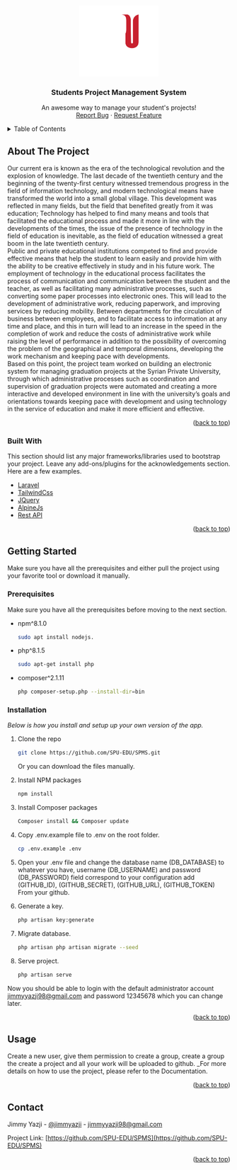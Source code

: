 <div id="top"></div>
<!-- PROJECT LOGO -->
<br />
<div align="center">
  <a href="https://github.com/SPU-EDU/SPMS">
    <img src="/SPU.png" alt="SPU" width="180" height="160">
  </a>

  <h3 align="center">Students Project Management System</h3>

  <p align="center">
    An awesome way to manage your student's projects!
    <br />
    <a href="https://github.com/SPU-EDU/SPMS/issues">Report Bug</a>
    ·
    <a href="https://github.com/SPU-EDU/SPMS/issues">Request Feature</a>
  </p>
</div>



<!-- TABLE OF CONTENTS -->
<details>
  <summary>Table of Contents</summary>
  <ol>
    <li>
      <a href="#about-the-project">About The Project</a>
      <ul>
        <li><a href="#built-with">Built With</a></li>
      </ul>
    </li>
    <li>
      <a href="#getting-started">Getting Started</a>
      <ul>
        <li><a href="#prerequisites">Prerequisites</a></li>
        <li><a href="#installation">Installation</a></li>
      </ul>
    </li>
    <li><a href="#usage">Usage</a></li>
    <li><a href="#contact">Contact</a></li>
  </ol>
</details>



<!-- ABOUT THE PROJECT -->
## About The Project

Our current era is known as the era of the technological revolution and the explosion of knowledge. The last decade of the twentieth century and the beginning of the twenty-first century witnessed tremendous progress in the field of information technology, and modern technological means have transformed the world into a small global village.
This development was reflected in many fields, but the field that benefited greatly from it was education; Technology has helped to find many means and tools that facilitated the educational process and made it more in line with the developments of the times, the issue of the presence of technology in the field of education is inevitable, as the field of education witnessed a great boom in the late twentieth century.
<br/>
Public and private educational institutions competed to find and provide effective means that help the student to learn easily and provide him with the ability to be creative effectively in study and in his future work. The employment of technology in the educational process facilitates the process of communication and communication between the student and the teacher, as well as facilitating many administrative processes, such as converting some paper processes into electronic ones. This will lead to the development of administrative work, reducing paperwork, and improving services by reducing mobility. Between departments for the circulation of business between employees, and to facilitate access to information at any time and place, and this in turn will lead to an increase in the speed in the completion of work and reduce the costs of administrative work while raising the level of performance in addition to the possibility of overcoming the problem of the geographical and temporal dimensions, developing the work mechanism and keeping pace with developments.
<br/>
Based on this point, the project team worked on building an electronic system for managing graduation projects at the Syrian Private University, through which administrative processes such as coordination and supervision of graduation projects were automated and creating a more interactive and developed environment in line with the university’s goals and orientations towards keeping pace with development and using technology in the service of education and make it more efficient and effective.

<p align="right">(<a href="#top">back to top</a>)</p>



### Built With

This section should list any major frameworks/libraries used to bootstrap your project. Leave any add-ons/plugins for the acknowledgements section. Here are a few examples.

* [Laravel](https://laravel.com)
* [TailwindCss](https://tailwindcss.com/)
* [JQuery](https://jquery.com)
* [AlpineJs](https://alpinejs.dev/)
* [Rest API](https://docs.github.com/en/rest)

<p align="right">(<a href="#top">back to top</a>)</p>



<!-- GETTING STARTED -->
## Getting Started

Make sure you have all the prerequisites and either pull the project using your favorite tool or download it manually.

### Prerequisites

Make sure you have all the prerequisites before moving to the next section.
* npm^8.1.0
  ```sh
  sudo apt install nodejs.
  ```
* php^8.1.5
  ```sh
  sudo apt-get install php
  ```
* composer^2.1.11
  ```sh
  php composer-setup.php --install-dir=bin
  ```

### Installation

_Below is how you install and setup up your own version of the app._ 

1. Clone the repo
   ```sh
   git clone https://github.com/SPU-EDU/SPMS.git
   ```
   Or you can download the files manually.

2. Install NPM packages
   ```sh
   npm install
   ```
3. Install Composer packages
   ```sh
   Composer install && Composer update
   ```
4. Copy .env.example file to .env on the root folder.
   ```sh
   cp .env.example .env
   ```

5. Open your .env file and change the database name (DB_DATABASE) to whatever you have, username (DB_USERNAME) and password (DB_PASSWORD) field correspond to your configuration add (GITHUB_ID), (GITHUB_SECRET), (GITHUB_URL), (GITHUB_TOKEN) From your github.

6. Generate a key.
   ```sh
   php artisan key:generate
   ```

7. Migrate database.
   ```sh
   php artisan php artisan migrate --seed
   ```
8. Serve project.
   ```sh
   php artisan serve
   ```
Now you should be able to login with the default administrator account jimmyyazji98@gmail.com and password 12345678 which you can change later.
   
<p align="right">(<a href="#top">back to top</a>)</p>



<!-- USAGE EXAMPLES -->
## Usage

Create a new user, give them permission to create a group, create a group the create a project and all your work will be uploaded to github.
_For more details on how to use the project, please refer to the Documentation.

<p align="right">(<a href="#top">back to top</a>)</p>

## Contact

Jimmy Yazji - [@jimmyazji](https://twitter.com/jimmyazji) - jimmyyazji98@gmail.com

Project Link: [https://github.com/SPU-EDU/SPMS](https://github.com/SPU-EDU/SPMS)

<p align="right">(<a href="#top">back to top</a>)</p>
